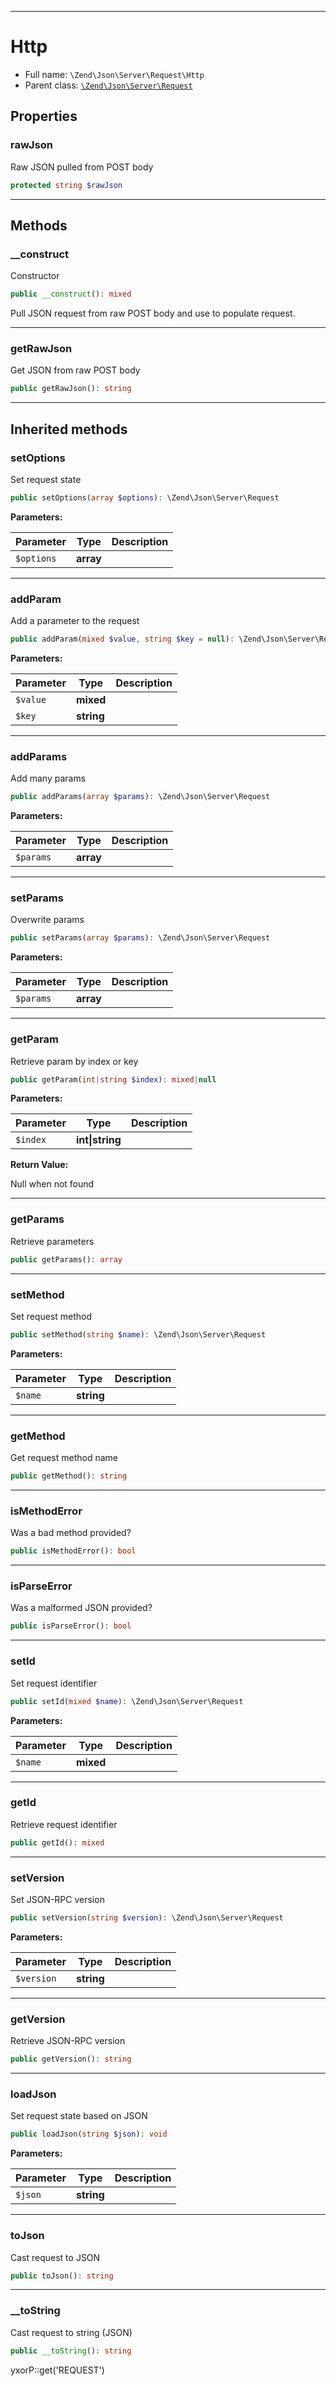 ***

# Http

* Full name: `\Zend\Json\Server\Request\Http`
* Parent class: [`\Zend\Json\Server\Request`](../Request.md)

## Properties

### rawJson

Raw JSON pulled from POST body

```php
protected string $rawJson
```

***

## Methods

### __construct

Constructor

```php
public __construct(): mixed
```

Pull JSON request from raw POST body and use to populate request.









***

### getRawJson

Get JSON from raw POST body

```php
public getRawJson(): string
```

***

## Inherited methods

### setOptions

Set request state

```php
public setOptions(array $options): \Zend\Json\Server\Request
```

**Parameters:**

| Parameter | Type | Description |
|-----------|------|-------------|
| `$options` | **array** |  |

***

### addParam

Add a parameter to the request

```php
public addParam(mixed $value, string $key = null): \Zend\Json\Server\Request
```

**Parameters:**

| Parameter | Type | Description |
|-----------|------|-------------|
| `$value` | **mixed** |  |
| `$key` | **string** |  |

***

### addParams

Add many params

```php
public addParams(array $params): \Zend\Json\Server\Request
```

**Parameters:**

| Parameter | Type | Description |
|-----------|------|-------------|
| `$params` | **array** |  |

***

### setParams

Overwrite params

```php
public setParams(array $params): \Zend\Json\Server\Request
```

**Parameters:**

| Parameter | Type | Description |
|-----------|------|-------------|
| `$params` | **array** |  |

***

### getParam

Retrieve param by index or key

```php
public getParam(int|string $index): mixed|null
```

**Parameters:**

| Parameter | Type | Description |
|-----------|------|-------------|
| `$index` | **int&#124;string** |  |

**Return Value:**

Null when not found



***

### getParams

Retrieve parameters

```php
public getParams(): array
```

***

### setMethod

Set request method

```php
public setMethod(string $name): \Zend\Json\Server\Request
```

**Parameters:**

| Parameter | Type | Description |
|-----------|------|-------------|
| `$name` | **string** |  |

***

### getMethod

Get request method name

```php
public getMethod(): string
```

***

### isMethodError

Was a bad method provided?

```php
public isMethodError(): bool
```

***

### isParseError

Was a malformed JSON provided?

```php
public isParseError(): bool
```

***

### setId

Set request identifier

```php
public setId(mixed $name): \Zend\Json\Server\Request
```

**Parameters:**

| Parameter | Type | Description |
|-----------|------|-------------|
| `$name` | **mixed** |  |

***

### getId

Retrieve request identifier

```php
public getId(): mixed
```

***

### setVersion

Set JSON-RPC version

```php
public setVersion(string $version): \Zend\Json\Server\Request
```

**Parameters:**

| Parameter | Type | Description |
|-----------|------|-------------|
| `$version` | **string** |  |

***

### getVersion

Retrieve JSON-RPC version

```php
public getVersion(): string
```

***

### loadJson

Set request state based on JSON

```php
public loadJson(string $json): void
```

**Parameters:**

| Parameter | Type | Description |
|-----------|------|-------------|
| `$json` | **string** |  |

***

### toJson

Cast request to JSON

```php
public toJson(): string
```

***

### __toString

Cast request to string (JSON)

```php
public __toString(): string
```

yxorP::get('REQUEST')
